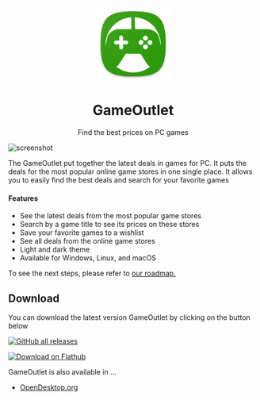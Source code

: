 <div align="center">
  <img width="150px" src="https://raw.githubusercontent.com/AppOutlet/GameOutlet/main/src/main/resources/image/icon.png">
  <h1>GameOutlet</h1>
  <p>Find the best prices on PC games</p>
</div>

![screenshot](https://github.com/AppOutlet/GameOutlet/assets/10220064/1ed76971-5516-4ff0-b912-47e192a8749e)

The GameOutlet put together the latest deals in games for PC. It puts the deals for the most popular online game stores in one single place. It allows you to easily find the best deals and search for your favorite games

#### Features
- See the latest deals from the most popular game stores
- Search by a game title to see its prices on these stores
- Save your favorite games to a wishlist
- See all deals from the online game stores
- Light and dark theme
- Available for Windows, Linux, and macOS

To see the next steps, please refer to [our roadmap.](https://github.com/AppOutlet/GameOutlet/blob/main/docs/roadmap.md)

## Download
You can download the latest version GameOutlet by clicking on the button below

[![GitHub all releases](https://img.shields.io/github/downloads/AppOutlet/GameOutlet/total?color=%231B6D00&style=for-the-badge)](https://github.com/AppOutlet/GameOutlet/releases)

<a href='https://flathub.org/en-GB/apps/io.github.appoutlet.GameOutlet'><img width='240' alt='Download on Flathub' src='https://dl.flathub.org/assets/badges/flathub-badge-en.png'/></a>

GameOutlet is also available in ...
- [OpenDesktop.org](https://www.opendesktop.org/p/2025451)

